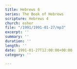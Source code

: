 ```yaml
---
title: Hebrews 6
series: The Book of Hebrews
scripture: Hebrews 4
church: esher
file: "/1991/1991-01-27/mp3"
excerpt: ''
summary: ''
duration: ''
length: ''
date: 1991-01-27T12:00:00+00:00
category: ''

---
```


